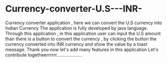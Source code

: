 # Currency-converter-U.S---INR-
Currency converter application , here we can convert the U.S currency into Indian Currency
The application is fully developed by java language.
Through this application ,  in this application user can input the U.S amount than there is a button to convert the currency , by clicking the button the currency converted into INR currency and show the value by a toast message.
Thank you
now let's add many features in this application 
Let's contribute togetheerrrrrr....................
